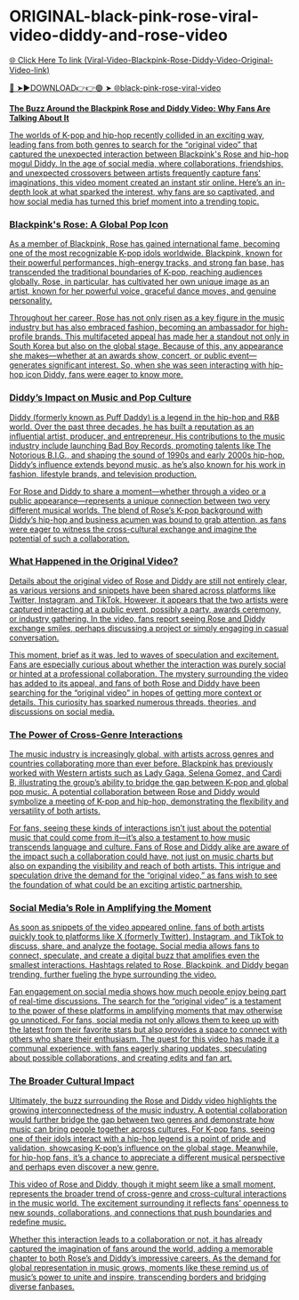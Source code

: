 # ORIGINAL-black-pink-rose-viral-video-diddy-and-rose-video

<a href="https://xyvorn.cfd/sazxcs"> 🌐 Click Here To link (Viral-Video-Blackpink-Rose-Diddy-Video-Original-Video-link)

🔴 ➤►DOWNLOAD👉👉🟢 ➤  <a href="https://xyvorn.cfd/sazxcs"> 🌐black-pink-rose-viral-video

**The Buzz Around the Blackpink Rose and Diddy Video: Why Fans Are Talking About It**

The worlds of K-pop and hip-hop recently collided in an exciting way, leading fans from both genres to search for the “original video” that captured the unexpected interaction between Blackpink's Rose and hip-hop mogul Diddy. In the age of social media, where collaborations, friendships, and unexpected crossovers between artists frequently capture fans' imaginations, this video moment created an instant stir online. Here’s an in-depth look at what sparked the interest, why fans are so captivated, and how social media has turned this brief moment into a trending topic.

### Blackpink's Rose: A Global Pop Icon

As a member of Blackpink, Rose has gained international fame, becoming one of the most recognizable K-pop idols worldwide. Blackpink, known for their powerful performances, high-energy tracks, and strong fan base, has transcended the traditional boundaries of K-pop, reaching audiences globally. Rose, in particular, has cultivated her own unique image as an artist, known for her powerful voice, graceful dance moves, and genuine personality.

Throughout her career, Rose has not only risen as a key figure in the music industry but has also embraced fashion, becoming an ambassador for high-profile brands. This multifaceted appeal has made her a standout not only in South Korea but also on the global stage. Because of this, any appearance she makes—whether at an awards show, concert, or public event—generates significant interest. So, when she was seen interacting with hip-hop icon Diddy, fans were eager to know more.

### Diddy’s Impact on Music and Pop Culture

Diddy (formerly known as Puff Daddy) is a legend in the hip-hop and R&B world. Over the past three decades, he has built a reputation as an influential artist, producer, and entrepreneur. His contributions to the music industry include launching Bad Boy Records, promoting talents like The Notorious B.I.G., and shaping the sound of 1990s and early 2000s hip-hop. Diddy’s influence extends beyond music, as he’s also known for his work in fashion, lifestyle brands, and television production. 

For Rose and Diddy to share a moment—whether through a video or a public appearance—represents a unique connection between two very different musical worlds. The blend of Rose’s K-pop background with Diddy’s hip-hop and business acumen was bound to grab attention, as fans were eager to witness the cross-cultural exchange and imagine the potential of such a collaboration.

### What Happened in the Original Video?

Details about the original video of Rose and Diddy are still not entirely clear, as various versions and snippets have been shared across platforms like Twitter, Instagram, and TikTok. However, it appears that the two artists were captured interacting at a public event, possibly a party, awards ceremony, or industry gathering. In the video, fans report seeing Rose and Diddy exchange smiles, perhaps discussing a project or simply engaging in casual conversation.

This moment, brief as it was, led to waves of speculation and excitement. Fans are especially curious about whether the interaction was purely social or hinted at a professional collaboration. The mystery surrounding the video has added to its appeal, and fans of both Rose and Diddy have been searching for the “original video” in hopes of getting more context or details. This curiosity has sparked numerous threads, theories, and discussions on social media.

### The Power of Cross-Genre Interactions

The music industry is increasingly global, with artists across genres and countries collaborating more than ever before. Blackpink has previously worked with Western artists such as Lady Gaga, Selena Gomez, and Cardi B, illustrating the group’s ability to bridge the gap between K-pop and global pop music. A potential collaboration between Rose and Diddy would symbolize a meeting of K-pop and hip-hop, demonstrating the flexibility and versatility of both artists.

For fans, seeing these kinds of interactions isn’t just about the potential music that could come from it—it’s also a testament to how music transcends language and culture. Fans of Rose and Diddy alike are aware of the impact such a collaboration could have, not just on music charts but also on expanding the visibility and reach of both artists. This intrigue and speculation drive the demand for the “original video,” as fans wish to see the foundation of what could be an exciting artistic partnership.

### Social Media’s Role in Amplifying the Moment

As soon as snippets of the video appeared online, fans of both artists quickly took to platforms like X (formerly Twitter), Instagram, and TikTok to discuss, share, and analyze the footage. Social media allows fans to connect, speculate, and create a digital buzz that amplifies even the smallest interactions. Hashtags related to Rose, Blackpink, and Diddy began trending, further fueling the hype surrounding the video.

Fan engagement on social media shows how much people enjoy being part of real-time discussions. The search for the “original video” is a testament to the power of these platforms in amplifying moments that may otherwise go unnoticed. For fans, social media not only allows them to keep up with the latest from their favorite stars but also provides a space to connect with others who share their enthusiasm. The quest for this video has made it a communal experience, with fans eagerly sharing updates, speculating about possible collaborations, and creating edits and fan art.

### The Broader Cultural Impact

Ultimately, the buzz surrounding the Rose and Diddy video highlights the growing interconnectedness of the music industry. A potential collaboration would further bridge the gap between two genres and demonstrate how music can bring people together across cultures. For K-pop fans, seeing one of their idols interact with a hip-hop legend is a point of pride and validation, showcasing K-pop’s influence on the global stage. Meanwhile, for hip-hop fans, it’s a chance to appreciate a different musical perspective and perhaps even discover a new genre.

This video of Rose and Diddy, though it might seem like a small moment, represents the broader trend of cross-genre and cross-cultural interactions in the music world. The excitement surrounding it reflects fans’ openness to new sounds, collaborations, and connections that push boundaries and redefine music. 

Whether this interaction leads to a collaboration or not, it has already captured the imagination of fans around the world, adding a memorable chapter to both Rose’s and Diddy’s impressive careers. As the demand for global representation in music grows, moments like these remind us of music’s power to unite and inspire, transcending borders and bridging diverse fanbases.

